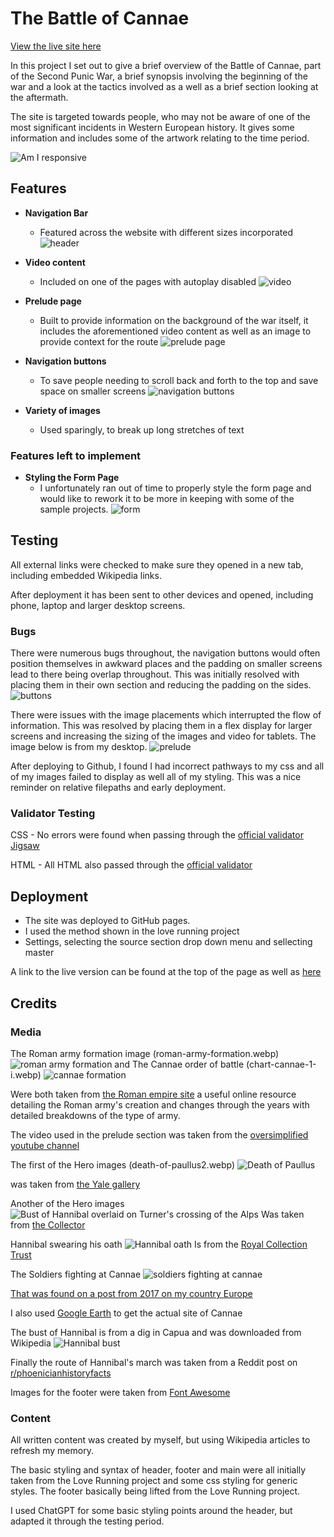 # The Battle of Cannae

[View the live site here](https://ydub12.github.io/project-one-final/)

In this project I set out to give a brief overview of the Battle of Cannae, part of the Second Punic War, a brief synopsis involving the beginning of the war and a look at the tactics involved as a well as a brief section looking at the aftermath. 

The site is targeted towards people, who may not be aware of one of the most significant incidents in Western European history. It gives some information and includes some of the artwork relating to the time period. 

![Am I responsive](https://raw.githubusercontent.com/YDub12/project-one-final/main/assets/images/readme/am-i-responsive.PNG)


## Features
- __Navigation Bar__
    - Featured across the website with different sizes incorporated
    ![header](https://raw.githubusercontent.com/YDub12/project-one-final/main/assets/images/readme/header.PNG)
    
- __Video content__
    - Included on one of the pages with autoplay disabled
    ![video](https://raw.githubusercontent.com/YDub12/project-one-final/main/assets/images/readme/video.PNG)

- __Prelude page__
    - Built to provide information on the background of the war itself, it includes the aforementioned video content as well as an image to provide context for the route
    ![prelude page](https://raw.githubusercontent.com/YDub12/project-one-final/main/assets/images/readme/prelude.PNG)

- __Navigation buttons__
    - To save people needing to scroll back and forth to the top and save space on smaller screens 
    ![navigation buttons](https://raw.githubusercontent.com/YDub12/project-one-final/main/assets/images/readme/nav-buttons.PNG)

- __Variety of images__
    - Used sparingly, to break up long stretches of text

### Features left to implement
- __Styling the Form Page__
    - I unfortunately ran out of time to properly style the form page and would like to rework it to be more in keeping with some of the sample projects.
![form](https://raw.githubusercontent.com/YDub12/project-one-final/main/assets/images/readme/form.PNG)
## Testing
All external links were checked to make sure they opened in a new tab, including embedded Wikipedia links. 

After deployment it has been sent to other devices and opened, including phone, laptop and larger desktop screens. 

### Bugs
There were numerous bugs throughout, the navigation buttons would often position themselves in awkward places and the padding on smaller screens lead to there being overlap throughout. This was initially resolved with placing them in their own section and reducing the padding on the sides. 
![buttons](https://raw.githubusercontent.com/YDub12/project-one-final/main/assets/images/readme/nav-buttons.PNG)

There were issues with the image placements which interrupted the flow of information. This was resolved by placing them in a flex display for larger screens and increasing the sizing of the images and video for tablets. The image below is from my desktop. 
![prelude](https://raw.githubusercontent.com/YDub12/project-one-final/main/assets/images/readme/prelude.PNG)

After deploying to Github, I found I had incorrect pathways to my css and all of my images failed to display as well all of my styling. This was a nice reminder on relative filepaths and early deployment.

### Validator Testing
CSS - No errors were found when passing through the [official validator Jigsaw](https://jigsaw.w3.org/css-validator) 

HTML - All HTML also passed through the [official validator](https://validator.w3.org/)


## Deployment
- The site was deployed to GitHub pages.
- I used the method shown in the love running project
- Settings, selecting the source section drop down menu and sellecting master

A link to the live version can be found at the top of the page as well as [here](https://ydub12.github.io/project-one-final/)
## Credits

### Media 
The Roman army formation image (roman-army-formation.webp)
![roman army formation](https://raw.githubusercontent.com/YDub12/project-one-final/main/assets/images/roman-army-formation.webp) and
The Cannae order of battle (chart-cannae-1-i.webp)
![cannae formation](https://raw.githubusercontent.com/YDub12/project-one-final/main/assets/images/chart-cannae-1-i.webp)

Were both taken from [the Roman empire site](https://roman-empire.net/) a useful online resource detailing the Roman army's creation and changes through the years with detailed breakdowns of the type of army.

The video used in the prelude section was taken from the [oversimplified youtube channel](https://www.youtube.com/watch?v=805SIqgDZIE)

The first of the Hero images (death-of-paullus2.webp) 
![Death of Paullus](https://raw.githubusercontent.com/YDub12/project-one-final/main/assets/images/death-of-paullus2.webp)

 was taken from [the Yale gallery](https://artgallery.yale.edu/collections/objects/44)

 Another of the Hero images ![Bust of Hannibal overlaid on Turner's crossing of the Alps](https://raw.githubusercontent.com/YDub12/project-one-final/main/assets/images/crossing-the-alps-marble-bust.webp)
 Was taken from [the Collector](https://www.thecollector.com/hannibal-barca-rome-worst-nightmare/)

 Hannibal swearing his oath ![Hannibal oath](https://raw.githubusercontent.com/YDub12/project-one-final/main/assets/images/hannibal-swearing-oath.webp)
 Is from the [Royal Collection Trust](https://www.rct.uk/collection/405417/the-oath-of-hannibal)

The Soldiers fighting at Cannae ![soldiers fighting at cannae](https://raw.githubusercontent.com/YDub12/project-one-final/main/assets/images/soldiers-fighting-at-Cannae.webp)

[That was found on a post from 2017 on my country Europe](https://mycountryeurope.com/history/hannibal-battle-cannae/)

I also used [Google Earth](https://earth.google.com/web/) to get the actual site of Cannae 

The bust of Hannibal is from a dig in Capua and was downloaded from Wikipedia 
![Hannibal bust](https://raw.githubusercontent.com/YDub12/project-one-final/main/assets/images/hannibal-barca-bust-from-capua-photo.webp)

Finally the route of Hannibal's march was taken from a Reddit post on [r/phoenicianhistoryfacts](https://www.reddit.com/r/PhoeniciaHistoryFacts/comments/12jyk8x/map_of_hannibals_march_white_line_the_dotted_line/#lightbox)

Images for the footer were taken from [Font Awesome](https://fontawesome.com/search?q=wiki&o=r&m=free) 

### Content 
All written content was created by myself, but using Wikipedia articles to refresh my memory. 

The basic styling and syntax of header, footer and main were all initially taken from the Love Running project and some css styling for generic styles. The footer basically being lifted from the Love Running project. 

I used ChatGPT for some basic styling points around the header, but adapted it through the testing period. 